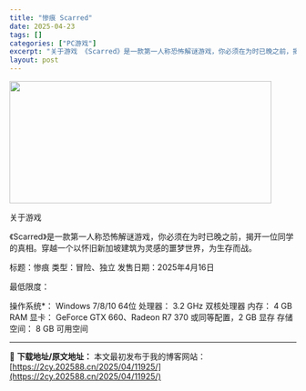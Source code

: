 ```yaml
---
title: "惨痕 Scarred"
date: 2025-04-23
tags: []
categories: ["PC游戏"]
excerpt: "关于游戏 《Scarred》是一款第一人称恐怖解谜游戏，你必须在为时已晚之前，揭开一位同学的真相。穿越一个以怀旧新加坡建筑为灵感的噩梦世界，为生存而战。 标题：惨痕 类型：冒险、独立 发售日期：2025年4月16日 最低限度： 操作系统*： Windows 7/8/10 64位 处理器： 3.2 G&hellip;"
layout: post
---
```


<img class="aligncenter size-full wp-image-11923" src="https://2cy.202588.cn/wp-content/uploads/2025/04/2025042310553166.webp" alt="" width="460" height="215" />

关于游戏

《Scarred》是一款第一人称恐怖解谜游戏，你必须在为时已晚之前，揭开一位同学的真相。穿越一个以怀旧新加坡建筑为灵感的噩梦世界，为生存而战。

标题：惨痕
类型：冒险、独立
发售日期：2025年4月16日

最低限度：

操作系统*： Windows 7/8/10 64位
处理器： 3.2 GHz 双核处理器
内存： 4 GB RAM
显卡： GeForce GTX 660、Radeon R7 370 或同等配置，2 GB 显存
存储空间： 8 GB 可用空间

---
📖 **下载地址/原文地址：** 本文最初发布于我的博客网站：[https://2cy.202588.cn/2025/04/11925/](https://2cy.202588.cn/2025/04/11925/)
